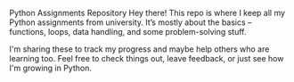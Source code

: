 Python Assignments Repository
Hey there! This repo is where I keep all my Python assignments from university. It’s mostly about the basics – functions, loops, data handling, and some problem-solving stuff.

I'm sharing these to track my progress and maybe help others who are learning too. Feel free to check things out, leave feedback, or just see how I'm growing in Python.
